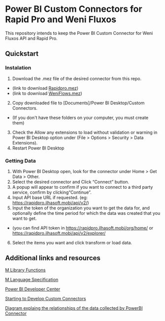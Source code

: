 # Power BI Custom Connectors for Rapid Pro and Weni Fluxos

This repository intends to keep the Power BI Custom Connector for Weni Fluxos API and Rapid Pro.

## Quickstart
### Instalation

1. Download the .mez file of the desired connector from this repo.
 - (link to download [Rapidpro.mez](https://github.com/Ilhasoft/custom-connector-powerbi/releases/download/v1.0.1/RapidPro.mez))
 - (link to download [WeniFlows.mez](https://github.com/Ilhasoft/custom-connector-powerbi/releases/download/v1.0.1/WeniFluxos.mez))
2. Copy downloaded file to [Documents]/Power BI Desktop/Custom Connectors. 
 - (If you don't have these folders on your computer, you must create them)
3. Check the Allow any extensions to load without validation or warning in Power BI Desktop option under (File > Options > Security > Data Extensions).
4. Restart Power BI Desktop

### Getting Data

1. With Power BI Desktop open, look for the connector under Home > Get Data > Other.
2. Select the desired connector and Click “Connect” button.
3. A popup will appear to confirm if you want to connect to a third party service, confirm by clicking“Continue”.
4. Input API base URL if requested. (eg: https://rapidpro.ilhasoft.mobi/api/v2/)
5. Input the token of the organization you want to get the data for, and optionally define the time period for which the data was created that you want to get. 
 - (you can find API token in https://rapidpro.ilhasoft.mobi/org/home/ or https://rapidpro.ilhasoft.mobi/api/v2/explorer/
6. Select the items you want and click transform or load data.

## Additional links and resources
[M Library Functions](https://docs.microsoft.com/en-us/powerquery-m/power-query-m-function-reference)

[M Language Specification](https://docs.microsoft.com/en-us/powerquery-m/power-query-m-language-specification)

[Power BI Developer Center](https://powerbi.microsoft.com/developers/)

[Starting to Develop Custom Connectors](https://docs.microsoft.com/en-us/power-query/startingtodevelopcustomconnectors)

[Diagram explaing the relationships of the data collected by PowerBI Connector](https://github.com/Ilhasoft/custom-connector-powerbi/blob/main/database_relationship.md)


